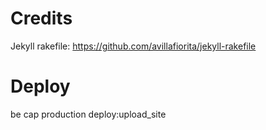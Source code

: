 # Credits

Jekyll rakefile: https://github.com/avillafiorita/jekyll-rakefile

# Deploy

be cap production deploy:upload_site

